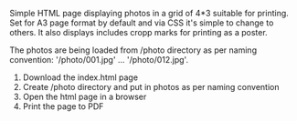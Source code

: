 Simple HTML page displaying photos in a grid of 4*3 suitable for printing.
Set for A3 page format by default and via CSS it's simple to change to others.
It also displays includes cropp marks for printing as a poster.

The photos are being loaded from /photo directory as per naming convention: '/photo/001.jpg' ... '/photo/012.jpg'.

1. Download the index.html page
2. Create /photo directory and put in photos as per naming convention
3. Open the html page in a browser
4. Print the page to PDF
